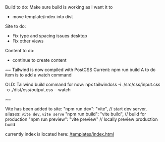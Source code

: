 Build to do:
Make sure build is working as I want it to
- move template/index into dist

Site to do:
- Fix type and spacing issues desktop
- Fix other views

Content to do:
- continue to create content

~~
Tailwind is now compiled with PostCSS
Current: npm run build
A to do item is to add a watch command 

OLD: Tailwind build command for now: 
npx tailwindcss -i ./src/css/input.css -o ./dist/css/output.css --watch

~~

Vite has been added to site:
"npm run dev": "vite", // start dev server, aliases: `vite dev`, `vite serve`
"npm run build": "vite build", // build for production
"npm run preview": "vite preview" // locally preview production build

currently index is located here: [/templates/index.html](http://localhost:3000/templates/index.html)
